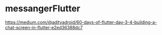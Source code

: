 # messangerFlutter
https://medium.com/@adityadroid/60-days-of-flutter-day-3-4-building-a-chat-screen-in-flutter-e2ed36388dc7
